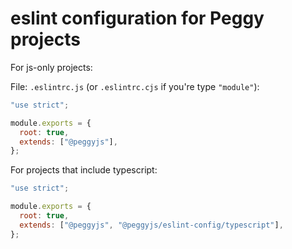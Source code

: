 # eslint configuration for Peggy projects

For js-only projects:

File: `.eslintrc.js` (or `.eslintrc.cjs` if you're type `"module"`):

```js
"use strict";

module.exports = {
  root: true,
  extends: ["@peggyjs"],
};
```

For projects that include typescript:

```js
"use strict";

module.exports = {
  root: true,
  extends: ["@peggyjs", "@peggyjs/eslint-config/typescript"],
};
```
